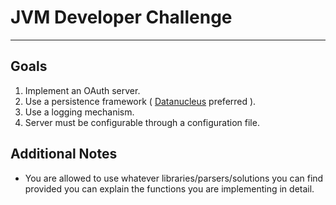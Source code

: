 JVM Developer Challenge
=======================

--------------------------

Goals
-----
 1. Implement an OAuth server.
 2. Use a persistence framework ( [Datanucleus](http://datanucleus.org) preferred ).
 3. Use a logging mechanism.
 4. Server must be configurable through a configuration file.

Additional Notes
----------------
 * You are allowed to use whatever libraries/parsers/solutions you can find provided you can explain the functions you are implementing in detail.
